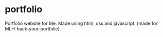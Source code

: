 # portfolio
Portfolio website for Me. Made using html, css and javascript. (made for MLH-hack-your-portfolio)
